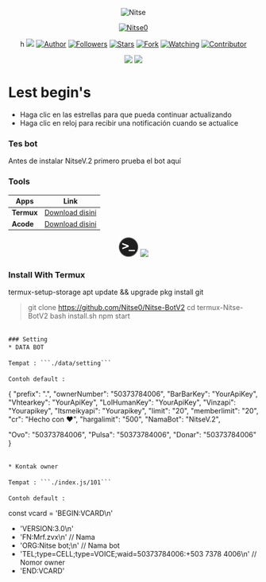 
<P align="center">
    <img alt="Nitse" src ="https://user-images.githubusercontent.com/72728486/108575146-e06e5280-734b-11eb-9268-b91b09e8b374.gif" width="180"

</P>

<p align="center">
<a href="https://github.com/Nitse0"><img title="Nitse0" src="https://img.shields.io/badge/github-Nitse0-orange.svg?style=social&logo=github"></a>
</p>
<p align="center">h
<img src="https://gpvc.arturio.dev/mrfzvx12" />
<a href="https://github.com/Nitse0"><img title="Author" src="https://img.shields.io/badge/termux-Nitse-BotV2-orange?style=for-the-badge&logo=github"></a>
<a href="https://github.com/Nitse0/followers"><img title="Followers" src="https://img.shields.io/github/followers/Nitse0?label=Followers&style=social"></a>
<a href="https://github.com/Nitse0/Nitse-v2/stargazers/"><img title="Stars" src="https://img.shields.io/github/stars/Nitse0/termux-Nitse-BotV2?&style=social"></a>
<a href="https://github.com/Nitse0/Nitse-v2/network/members"><img title="Fork" src="https://img.shields.io/github/forks/Nitse0/termux-Nitse-BotV2?style=social"></a>
<a href="https://github.com/Nitse0/Nitse-v2/watchers"><img title="Watching" src="https://img.shields.io/github/watchers/Nitse0/termux-Nitse-BotV2?label=Watching&style=social"></a>
<a href="https://github.com/Nitse0/Nitse-v2/watchers"><img title="Contributor" src="https://img.shields.io/github/contributors/Nitse/termux-Nitse-BotV2?logo=github&style=social"></a>
</p>
<p align="center">
<a href="https://github.com/Nitse0/Nitse-BotV2"><img src="https://img.shields.io/github.com/Nitse0/Nitse-BotV2?label=Repo%20size&style=plastic"></a>
<a href="https://github.com/Nitse0/Nitse-BotV2"><img src="https://img.shields.io/github/search/termux-Nitse-BotV2/termux-whatsapp-bot?label=Search&style=plastic"></a>
</p>

# Lest begin's
* Haga clic en las estrellas para que pueda continuar actualizando
* Haga clic en reloj para recibir una notificación cuando se actualice
### Tes bot
Antes de instalar NitseV.2 primero prueba el bot aquí
</p>

### Tools
| Apps | Link |
|--------|--------|
| **Termux** | [Download disini](https://play.google.com/store/apps/details?id=com.termux) |
| **Acode** | [Download disini](https://play.google.com/store/apps/details?id=com.foxdebug.acodefree) |
<p align="center">
  <div align="center">
 <code><img height="40" src="https://raw.githubusercontent.com/github/explore/80688e429a7d4ef2fca1e82350fe8e3517d3494d/topics/terminal/terminal.png"></code>
 <code><img height="40" src="https://user-images.githubusercontent.com/72728486/108440991-c9196180-7286-11eb-910e-d95691565ec8.png"></code>

  </div>
  </p>


### Install With Termux

termux-setup-storage
apt update && upgrade
pkg install git
> git clone https://github.com/Nitse0/Nitse-BotV2
> cd termux-Nitse-BotV2
> bash install.sh
> npm start
```

### Setting
* DATA BOT

Tempat : ```./data/setting```

Contoh default :
```
{
	"prefix": ".",
	"ownerNumber": "50373784006",
	"BarBarKey": "YourApiKey",
	"Vhtearkey": "YourApiKey",
	"LolHumanKey": "YourApiKey",
        "Vinzapi": "Yourapikey",
        "Itsmeikyapi": "Yourapikey",
	"limit": "20",
  "memberlimit": "20",
  "cr": "Hecho con ❤️",
  "hargalimit": "500",
  "NamaBot": "NitseV.2",
 
 
  "Ovo": "50373784006",
  "Pulsa": "50373784006",
  "Donar": "50373784006"
}
```

* Kontak owner

Tempat : ```./index.js/101```

Contoh default :

```
const vcard = 'BEGIN:VCARD\n'
+ 'VERSION:3.0\n'
+ 'FN:Mrf.zvx\n' // Nama
+ 'ORG:Nitse bot;\n' // Nama bot
+ 'TEL;type=CELL;type=VOICE;waid=50373784006:+503 7378 4006\n' // Nomor owner
+ 'END:VCARD'

